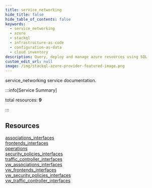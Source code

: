 ```yaml
---
title: service_networking
hide_title: false
hide_table_of_contents: false
keywords:
  - service_networking
  - azure
  - stackql
  - infrastructure-as-code
  - configuration-as-data
  - cloud inventory
description: Query, deploy and manage azure resources using SQL
custom_edit_url: null
image: /img/stackql-azure-provider-featured-image.png
---
```


service_networking service documentation.

:::info[Service Summary]

total resources: __9__  

:::

## Resources
<div class="row">
<div class="providerDocColumn">
<a href="/services/service_networking/associations_interfaces/">associations_interfaces</a><br />
<a href="/services/service_networking/frontends_interfaces/">frontends_interfaces</a><br />
<a href="/services/service_networking/operations/">operations</a><br />
<a href="/services/service_networking/security_policies_interfaces/">security_policies_interfaces</a><br />
<a href="/services/service_networking/traffic_controller_interfaces/">traffic_controller_interfaces</a>
</div>
<div class="providerDocColumn">
<a href="/services/service_networking/vw_associations_interfaces/">vw_associations_interfaces</a><br />
<a href="/services/service_networking/vw_frontends_interfaces/">vw_frontends_interfaces</a><br />
<a href="/services/service_networking/vw_security_policies_interfaces/">vw_security_policies_interfaces</a><br />
<a href="/services/service_networking/vw_traffic_controller_interfaces/">vw_traffic_controller_interfaces</a>
</div>
</div>
